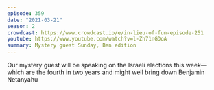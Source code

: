 ```yaml
---
episode: 359
date: "2021-03-21"
season: 2
crowdcast: https://www.crowdcast.io/e/in-lieu-of-fun-episode-251
youtube: https://www.youtube.com/watch?v=l-Zh71nGDoA
summary: Mystery guest Sunday, Ben edition
---
```

Our mystery guest will be speaking on the Israeli elections this week—which are
the fourth in two years and might well bring down Benjamin Netanyahu
